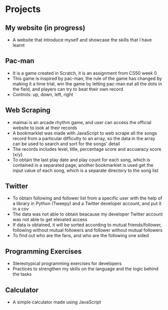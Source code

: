 # Projects

## My website (in progress)
- A website that introduce myself and showcase the skills that I have learnt 

## Pac-man
- It is a game created in Scratch, it is an assignment from CS50 week 0
- This game is inspired by pac-man, the rule of the game has changed by making it a time trial, win the game by letting pac-man eat all the dots in the field, and players can try to beat their own record
- Controls: up, down, left, right

## Web Scraping
- maimai is an arcade rhythm game, and user can access the official website to look at their records
- A bookmarklet was made with JavaScript to web scrape all the songs record from a particular difficulty to an array, so the data in the array can be used to search and sort for the songs' detail
- The records includes level, title, percentage score and accuaracy score (x/y) 
- To obtain the last play date and play count for each song, which is contained in a separated page, another bookmarklet is used get the input value of each song, which is a separate directory to the song list 

## Twitter
- To obtain following and follower list from a specific user with the help of a library in Python (Tweepy) and a Twitter developer account, and put it in a csv
- The data was not able to obtain beacause my developer Twitter account was not able to get elevated access
- If data is obtained, it will be sorted according to mutual friends/follower, following without mutual followers and follower without mutual followers
- To find out who are the fans, and who are the following one sided

## Programming Exercises
- Stereotypical programming exercises for developers
- Practices to strengthen my skills on the language and the logic behind the tasks

## Calculator
- A simple calculator made using JavaScript
